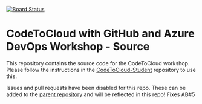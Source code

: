 [![Board Status](https://dev.azure.com/marzulo/5409e0ac-0171-461c-93d4-75748001fbfd/5d64c867-4cc2-466f-b2a7-15f88e22aec1/_apis/work/boardbadge/724474c9-0094-49c1-86f0-0a0d98e61126)](https://dev.azure.com/marzulo/5409e0ac-0171-461c-93d4-75748001fbfd/_boards/board/t/5d64c867-4cc2-466f-b2a7-15f88e22aec1/Microsoft.RequirementCategory)
# CodeToCloud with GitHub and Azure DevOps Workshop - Source
This repository contains the source code for the CodeToCloud workshop. Please follow the instructions in the [CodeToCloud-Student](https://github.com/XpiritBV/CodeToCloud-Student) repository to use this.

Issues and pull requests have been disabled for this repo. These can be added to the [parent repository](https://github.com/XpiritBV/CodeToCloud-Workshop) and will be reflected in this repo! 
Fixes AB#5
